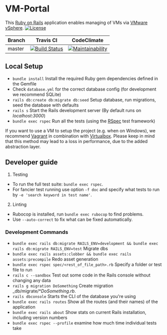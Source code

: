 # VM-Portal

This [Ruby on Rails](https://rubyonrails.org/) application enables managing of VMs via [VMware vSphere](https://en.wikipedia.org/wiki/VMware_vSphere). [![License](http://img.shields.io/badge/license-MIT-blue.svg)](https://github.com/hpi-swt2/vm-portal/blob/master/LICENSE)

Branch | Travis CI  | CodeClimate
------ | ---------- | -------------
master  | [![Build Status](https://travis-ci.com/hpi-swt2/vm-portal.svg?branch=master)](https://travis-ci.com/hpi-swt2/vm-portal) | [![Maintainability](https://api.codeclimate.com/v1/badges/bc93de388c2d75383166/maintainability)](https://codeclimate.com/github/hpi-swt2/vm-portal/maintainability) |

## Local Setup

* `bundle install` Install the required Ruby gem dependencies defined in the Gemfile
* Check `database.yml` for the correct database config (for development we recommend SQLite) 
* `rails db:create db:migrate db:seed` Setup database, run migrations, seed the database with defaults
* `rails s` Start the Rails development server (By default runs on _localhost:3000_)
* `bundle exec rspec` Run all the tests (using the [RSpec](http://rspec.info/) test framework)

If you want to use a VM to setup the project (e.g. when on Windows), we recommend [Vagrant](https://www.vagrantup.com/) in combination with [Virtualbox](https://www.virtualbox.org/).
Please keep in mind that this method may lead to a loss in performance, due to the added abstraction layer.

## Developer guide
1. Testing  
* To run the full test suite: `bundle exec rspec`.
* For fancier test running use option `-f doc` and specify
 what tests to run by `-e 'search keyword in test name'`.
2. Linting  
* Rubocop is installed, run `bundle exec rubocop` to find problems.
* Use `--auto-correct` to fix what can be fixed automatically.

### Development Commands
* `bundle exec rails db:migrate RAILS_ENV=development && bundle exec rails db:migrate RAILS_ENV=test` Migrate dbs
* `bundle exec rails assets:clobber && bundle exec rails assets:precompile` Redo asset generation
* `bundle exec rspec spec/<rest_of_file_path>.rb` Specify a folder or test file to run
* `rails c --sandbox` Test out some code in the Rails console without changing any data
* `rails g migration DoSomething` Create migration _db/migrate/*_DoSomething.rb_.
* `rails dbconsole` Starts the CLI of the database you're using
* `bundle exec rails routes` Show all the routes (and their names) of the application
* `bundle exec rails about` Show stats on current Rails installation, including version numbers
* `bundle exec rspec --profile` examine how much time individual tests take
